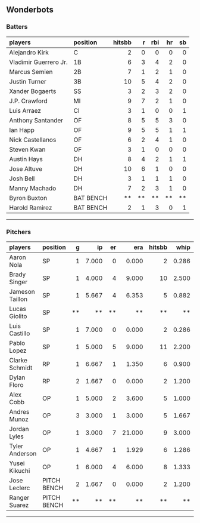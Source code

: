 ## Wonderbots

### Batters

 
|players               |position  | hitsbb|  r| rbi| hr| sb| 
|:---------------------|:---------|------:|--:|---:|--:|--:| 
|Alejandro Kirk        |C         |      2|  0|   0|  0|  0| 
|Vladimir Guerrero Jr. |1B        |      6|  3|   4|  2|  0| 
|Marcus Semien         |2B        |      7|  1|   2|  1|  0| 
|Justin Turner         |3B        |     10|  5|   4|  2|  0| 
|Xander Bogaerts       |SS        |      3|  2|   3|  2|  0| 
|J.P. Crawford         |MI        |      9|  7|   2|  1|  0| 
|Luis Arraez           |CI        |      3|  1|   0|  0|  1| 
|Anthony Santander     |OF        |      8|  5|   5|  3|  0| 
|Ian Happ              |OF        |      9|  5|   5|  1|  1| 
|Nick Castellanos      |OF        |      6|  2|   4|  1|  0| 
|Steven Kwan           |OF        |      3|  1|   0|  0|  0| 
|Austin Hays           |DH        |      8|  4|   2|  1|  1| 
|Jose Altuve           |DH        |     10|  6|   1|  0|  0| 
|Josh Bell             |DH        |      3|  1|   1|  1|  0| 
|Manny Machado         |DH        |      7|  2|   3|  1|  0| 
|Byron Buxton          |BAT BENCH |     **| **|  **| **| **| 
|Harold Ramirez        |BAT BENCH |      2|  1|   3|  0|  1| 


* * *

### Pitchers

 
|players         |position    |  g|    ip| er|    era| hitsbb|  whip| so|  w| sv| 
|:---------------|:-----------|--:|-----:|--:|------:|------:|-----:|--:|--:|--:| 
|Aaron Nola      |SP          |  1| 7.000|  0|  0.000|      2| 0.286|  9|  1|  0| 
|Brady Singer    |SP          |  1| 4.000|  4|  9.000|     10| 2.500|  6|  0|  0| 
|Jameson Taillon |SP          |  1| 5.667|  4|  6.353|      5| 0.882|  6|  0|  0| 
|Lucas Giolito   |SP          | **|    **| **|     **|     **|    **| **| **| **| 
|Luis Castillo   |SP          |  1| 7.000|  0|  0.000|      2| 0.286|  6|  1|  0| 
|Pablo Lopez     |SP          |  1| 5.000|  5|  9.000|     11| 2.200|  4|  0|  0| 
|Clarke Schmidt  |RP          |  1| 6.667|  1|  1.350|      6| 0.900|  5|  0|  0| 
|Dylan Floro     |RP          |  2| 1.667|  0|  0.000|      2| 1.200|  2|  1|  0| 
|Alex Cobb       |OP          |  1| 5.000|  2|  3.600|      5| 1.000|  4|  0|  0| 
|Andres Munoz    |OP          |  3| 3.000|  1|  3.000|      5| 1.667|  7|  0|  2| 
|Jordan Lyles    |OP          |  1| 3.000|  7| 21.000|      9| 3.000|  4|  0|  0| 
|Tyler Anderson  |OP          |  1| 4.667|  1|  1.929|      6| 1.286|  5|  0|  0| 
|Yusei Kikuchi   |OP          |  1| 6.000|  4|  6.000|      8| 1.333|  8|  0|  0| 
|Jose Leclerc    |PITCH BENCH |  2| 1.667|  0|  0.000|      2| 1.200|  3|  0|  0| 
|Ranger Suarez   |PITCH BENCH | **|    **| **|     **|     **|    **| **| **| **| 


* * *


